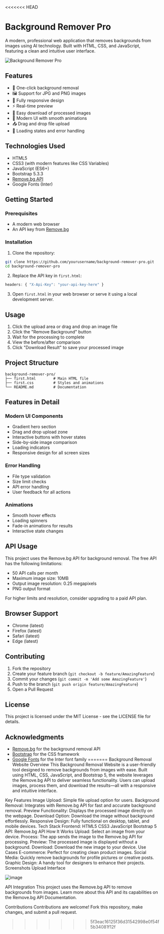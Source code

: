 <<<<<<< HEAD
# Background Remover Pro

A modern, professional web application that removes backgrounds from images using AI technology. Built with HTML, CSS, and JavaScript, featuring a clean and intuitive user interface.

![Background Remover Pro](https://i.imgur.com/placeholder.png) <!-- You can add a screenshot of your application here -->

## Features

- 🎯 One-click background removal
- 🖼️ Support for JPG and PNG images
- 📱 Fully responsive design
- ⚡ Real-time preview
- 💾 Easy download of processed images
- 🎨 Modern UI with smooth animations
- 📤 Drag and drop file upload
- 🔄 Loading states and error handling

## Technologies Used

- HTML5
- CSS3 (with modern features like CSS Variables)
- JavaScript (ES6+)
- Bootstrap 5.3.3
- [Remove.bg API](https://www.remove.bg/api)
- Google Fonts (Inter)

## Getting Started

### Prerequisites

- A modern web browser
- An API key from [Remove.bg](https://www.remove.bg/api)

### Installation

1. Clone the repository:
```bash
git clone https://github.com/yourusername/background-remover-pro.git
cd background-remover-pro
```

2. Replace the API key in `first.html`:
```javascript
headers: { "X-Api-Key": "your-api-key-here" }
```

3. Open `first.html` in your web browser or serve it using a local development server.

## Usage

1. Click the upload area or drag and drop an image file
2. Click the "Remove Background" button
3. Wait for the processing to complete
4. View the before/after comparison
5. Click "Download Result" to save your processed image

## Project Structure

```
background-remover-pro/
├── first.html        # Main HTML file
├── first.css         # Styles and animations
└── README.md         # Documentation
```

## Features in Detail

### Modern UI Components

- Gradient hero section
- Drag and drop upload zone
- Interactive buttons with hover states
- Side-by-side image comparison
- Loading indicators
- Responsive design for all screen sizes

### Error Handling

- File type validation
- Size limit checks
- API error handling
- User feedback for all actions

### Animations

- Smooth hover effects
- Loading spinners
- Fade-in animations for results
- Interactive state changes

## API Usage

This project uses the Remove.bg API for background removal. The free API has the following limitations:

- 50 API calls per month
- Maximum image size: 10MB
- Output image resolution: 0.25 megapixels
- PNG output format

For higher limits and resolution, consider upgrading to a paid API plan.

## Browser Support

- Chrome (latest)
- Firefox (latest)
- Safari (latest)
- Edge (latest)

## Contributing

1. Fork the repository
2. Create your feature branch (`git checkout -b feature/AmazingFeature`)
3. Commit your changes (`git commit -m 'Add some AmazingFeature'`)
4. Push to the branch (`git push origin feature/AmazingFeature`)
5. Open a Pull Request

## License

This project is licensed under the MIT License - see the LICENSE file for details.

## Acknowledgments

- [Remove.bg](https://www.remove.bg) for the background removal API
- [Bootstrap](https://getbootstrap.com) for the CSS framework
- [Google Fonts](https://fonts.google.com) for the Inter font family
=======
Background Removal Website
Overview
This Background Removal Website is a user-friendly tool designed to remove backgrounds from images with ease. Built using HTML, CSS, JavaScript, and Bootstrap 5, the website leverages the Remove.bg API to deliver seamless functionality. Users can upload images, process them, and download the results—all with a responsive and intuitive interface.

Key Features
Image Upload: Simple file upload option for users.
Background Removal: Integrates with Remove.bg API for fast and accurate background removal.
Preview Functionality: Displays the processed image directly on the webpage.
Download Option: Download the image without background effortlessly.
Responsive Design: Fully functional on desktop, tablet, and mobile devices.
Tech Stack
Frontend:
HTML5
CSS3
JavaScript
Bootstrap 5
API:
Remove.bg API
How It Works
Upload: Select an image from your device.
Process: The app sends the image to the Remove.bg API for processing.
Preview: The processed image is displayed without a background.
Download: Download the new image to your device.
Use Cases
E-commerce: Perfect for creating clean product images.
Social Media: Quickly remove backgrounds for profile pictures or creative posts.
Graphic Design: A handy tool for designers to enhance their projects.
Screenshots
Upload Interface


![image](https://github.com/user-attachments/assets/2689cdf5-2928-46fb-a2dc-a310129e953b)


API Integration
This project uses the Remove.bg API to remove backgrounds from images. Learn more about this API and its capabilities on the Remove.bg API Documentation.

Contributions
Contributions are welcome! Fork this repository, make changes, and submit a pull request.
>>>>>>> 5f3eac16125f36d31542998e0f54f5b34081f12f
